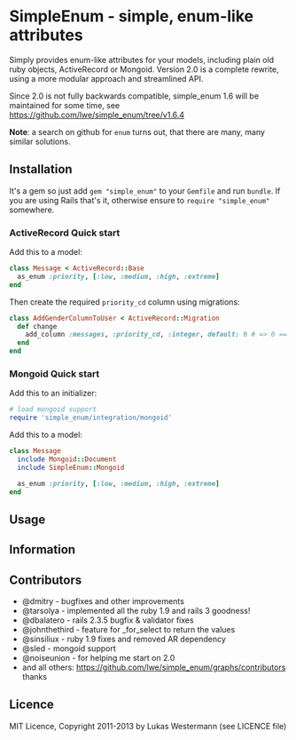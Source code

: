 SimpleEnum - simple, enum-like attributes
=========================================

Simply provides enum-like attributes for your models, including plain old ruby objects,
ActiveRecord or Mongoid. Version 2.0 is a complete rewrite, using a more modular approach
and streamlined API.

Since 2.0 is not fully backwards compatible, simple_enum 1.6 will be maintained for some
time, see https://github.com/lwe/simple_enum/tree/v1.6.4

**Note**: a search on github for `enum` turns out, that there are many, many similar solutions.

Installation
------------

It's a gem so just add `gem "simple_enum"` to your `Gemfile` and run `bundle`. If you are using Rails
that's it, otherwise ensure to `require "simple_enum"` somewhere.

### ActiveRecord Quick start

Add this to a model:

```ruby
class Message < ActiveRecord::Base
  as_enum :priority, [:low, :medium, :high, :extreme]
end
```

Then create the required `priority_cd` column using migrations:

```ruby
class AddGenderColumnToUser < ActiveRecord::Migration
  def change
    add_column :messages, :priority_cd, :integer, default: 0 # => 0 == :low
  end
end
```

### Mongoid Quick start

Add this to an initializer:

```ruby
# load mongoid support
require 'simple_enum/integration/mongoid'
```

Add this to a model:

```ruby
class Message
  include Mongoid::Document
  include SimpleEnum::Mongoid

  as_enum :priority, [:low, :medium, :high, :extreme]
end
```

Usage
-----

Information
-----------

Contributors
------------

- @dmitry - bugfixes and other improvements
- @tarsolya - implemented all the ruby 1.9 and rails 3 goodness!
- @dbalatero - rails 2.3.5 bugfix & validator fixes
- @johnthethird - feature for _for_select to return the values
- @sinsiliux - ruby 1.9 fixes and removed AR dependency
- @sled - mongoid support
- @noiseunion - for helping me start on 2.0
- and all others: https://github.com/lwe/simple_enum/graphs/contributors thanks

Licence
-------

MIT Licence, Copyright 2011-2013 by Lukas Westermann (see LICENCE file)

